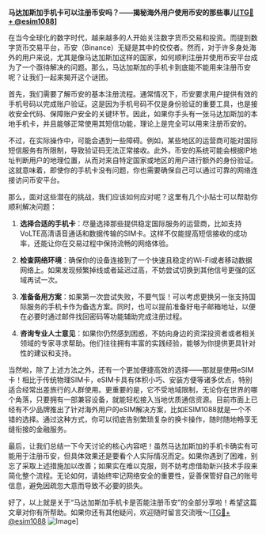 **马达加斯加手机卡可以注册币安吗？——揭秘海外用户使用币安的那些事儿[[TG💪+ @esim1088](https://t.me/s/esim1088)]**

在当今全球化的数字时代，越来越多的人开始关注数字货币交易和投资。而提到数字货币交易平台，币安（Binance）无疑是其中的佼佼者。然而，对于许多身处海外的用户来说，尤其是像马达加斯加这样的国家，如何顺利注册并使用币安平台成为了一个亟待解决的问题。那么，马达加斯加的手机卡到底能不能用来注册币安呢？让我们一起来揭开这个谜团。

首先，我们需要了解币安的基本注册流程。通常情况下，币安要求用户提供有效的手机号码以完成账户验证。这是因为手机号码不仅是身份验证的重要工具，也是接收安全代码、保障账户安全的关键环节。因此，如果你手头有一张马达加斯加的本地手机卡，并且能够正常使用其短信功能，理论上是完全可以用来注册币安的。

不过，在实际操作中，可能会遇到一些障碍。例如，某些地区的运营商可能对国际短信服务有所限制，导致验证码无法正常接收。此外，币安的系统可能会根据IP地址判断用户的地理位置，从而对来自特定国家或地区的用户进行额外的身份验证。这就意味着，即使你的手机卡没有问题，你也需要确保自己可以通过可靠的网络连接访问币安平台。

那么，面对这些潜在的挑战，我们应该如何应对呢？这里有几个小贴士可以帮助你顺利解决问题：

1. **选择合适的手机卡**：尽量选择那些提供稳定国际服务的运营商，比如支持VoLTE高清语音通话和数据传输的SIM卡。这样不仅能提高短信接收的成功率，还能让你在交易过程中保持流畅的网络体验。

2. **检查网络环境**：确保你的设备连接到了一个快速且稳定的Wi-Fi或者移动数据网络上。如果发现频繁掉线或者延迟过高，不妨尝试切换到其他信号更强的区域再试一次。

3. **准备备用方案**：如果第一次尝试失败，不要气馁！可以考虑更换另一张支持国际服务的手机卡作为备选方案。同时，也可以提前准备好电子邮箱地址，以便在必要时通过邮件找回密码等功能辅助完成注册过程。

4. **咨询专业人士意见**：如果你仍然感到困惑，不妨向身边的资深投资者或者相关领域的专家寻求帮助。他们往往拥有丰富的实践经验，能够为你提供更具针对性的建议和支持。

当然啦，除了上述方法之外，还有一个更加便捷高效的选择——那就是使用eSIM卡！相比于传统物理SIM卡，eSIM卡具有体积小巧、安装方便等诸多优点，特别适合经常出差旅行的人群使用。更重要的是，它不受地域限制，无论你在世界的哪个角落，只要拥有一部兼容设备，就能轻松接入当地优质通信资源。目前市面上已经有不少品牌推出了针对海外用户的eSIM解决方案，比如ESIM1088就是一个不错的选择。通过这种方式，你可以彻底告别繁琐复杂的换卡操作，随时随地畅享无缝衔接的金融服务。

最后，让我们总结一下今天讨论的核心内容吧！虽然马达加斯加的手机卡确实有可能用于注册币安，但具体效果还是要看个人实际情况而定。如果你遇到了困难，别忘了采取上述措施加以改善；如果实在难以克服，则不妨考虑借助新兴技术手段来简化整个流程。无论如何，请始终牢记网络安全的重要性，妥善保管好自己的账号信息，避免因疏忽大意而导致不必要的损失。

好了，以上就是关于“马达加斯加手机卡是否能注册币安”的全部分享啦！希望这篇文章对你有所帮助。如果你还有其他疑问，欢迎随时留言交流哦～[[TG💪+ @esim1088](https://t.me/s/esim1088) ![Image](https://i.postimg.cc/4NQfJmqS/Snipaste-2025-05-13-00-14-12.png)]